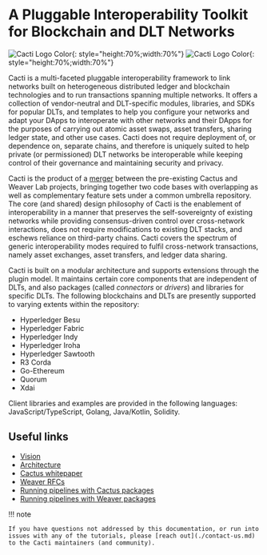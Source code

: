 # A Pluggable Interoperability Toolkit for Blockchain and DLT Networks

![Cacti Logo Color](./images/HL_Cacti_Logo_Color.png#gh-light-mode-only){: style="height:70%;width:70%"}
![Cacti Logo Color](./images/HL_Cacti_Logo_Colorreverse.svg#gh-dark-mode-only){: style="height:70%;width:70%"}

Cacti is a multi-faceted pluggable interoperability framework to link networks built on heterogeneous distributed ledger and blockchain technologies and to run transactions spanning multiple networks. It offers a collection of vendor-neutral and DLT-specific modules, libraries, and SDKs for popular DLTs, and templates to help you configure your networks and adapt your DApps to interoperate with other networks and their DApps for the purposes of carrying out atomic asset swaps, asset transfers, sharing ledger state, and other use cases. Cacti does not require deployment of, or dependence on, separate chains, and therefore is uniquely suited to help private (or permissioned) DLT networks be interoperable while keeping control of their governance and maintaining security and privacy.

Cacti is the product of a [merger](https://www.hyperledger.org/blog/2022/11/07/introducing-hyperledger-cacti-a-multi-faceted-pluggable-interoperability-framework) between the pre-existing Cactus and Weaver Lab projects, bringing together two code bases with overlapping as well as complementary feature sets under a common umbrella repository. The core (and shared) design philosophy of Cacti is the enablement of interoperability in a manner that preserves the self-sovereignty of existing networks while providing consensus-driven control over cross-network interactions, does not require modifications to existing DLT stacks, and eschews reliance on third-party chains. Cacti covers the spectrum of generic interoperability modes required to fulfil cross-network transactions, namely asset exchanges, asset transfers, and ledger data sharing.

Cacti is built on a modular architecture and supports extensions through the plugin model. It maintains certain core components that are independent of DLTs, and also packages (called _connectors_ or _drivers_) and libraries for specific DLTs. The following blockchains and DLTs are presently supported to varying extents within the repository:

* Hyperledger Besu
* Hyperledger Fabric
* Hyperledger Indy
* Hyperledger Iroha
* Hyperledger Sawtooth
* R3 Corda
* Go-Ethereum
* Quorum
* Xdai

Client libraries and examples are provided in the following languages: JavaScript/TypeScript, Golang, Java/Kotlin, Solidity.

## Useful links

* [Vision](./vision.md)
* [Architecture](./architecture.md)
* [Cactus whitepaper](https://github.com/hyperledger/cacti/blob/main/whitepaper/whitepaper.md)
* [Weaver RFCs](https://github.com/hyperledger/cacti/tree/main/weaver/rfcs)
* [Running pipelines with Cactus packages](./cactus/)
* [Running pipelines with Weaver packages](./weaver/)

!!! note

    If you have questions not addressed by this documentation, or run into issues with any of the tutorials, please [reach out](./contact-us.md) to the Cacti maintainers (and community).
